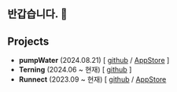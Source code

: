 ## 반갑습니다. 👋

## Projects
- **pumpWater** (2024.08.21) [ [github](https://github.com/thingineeer/pumpWater-iOS) / [AppStore](https://apps.apple.com/us/app/pumpwater-%EB%AC%BC-%EB%B9%BC%EA%B8%B0-%EC%95%B1/id6642699369) ]
- **Terning** (2024.06 ~ 현재) [ [github](https://github.com/teamterning/Terning-iOS) ]
- **Runnect** (2023.09 ~ 현재) [ [github](https://github.com/Runnect/Runnect-iOS) / [AppStore](https://apps.apple.com/kr/app/runnect-%EC%BD%94%EC%8A%A4%EB%A5%BC-%EA%B7%B8%EB%A6%AC%EA%B3%A0-%EA%B3%B5%EC%9C%A0%ED%95%98%EB%8A%94-%EB%8D%B0%EC%9D%BC%EB%A6%AC-%EB%9F%AC%EB%8B%9D%EC%95%B1/id1663884202) 
